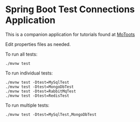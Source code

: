 # Spring Boot Test Connections Application
This is a companion application for tutorials found at 
[MoToots](https://www.motoots.com/)

Edit properties files as needed.

To run all tests:
```
./mvnw test
```

To run individual tests:
```
./mvnw test -Dtest=MySqlTest
./mvnw test -Dtest=MongoDbTest
./mvnw test -Dtest=RabbitMqTest
./mvnw test -Dtest=RedisTest
```

To run multiple tests:
```
./mvnw test -Dtest=MySqlTest,MongoDbTest
```